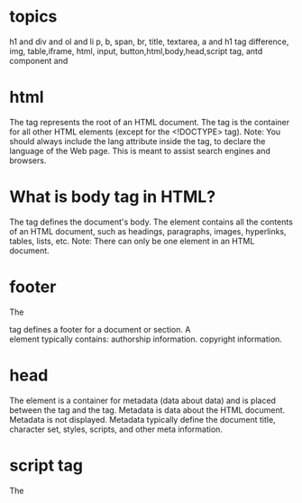 # topics

h1 and div and ol and li p, b, span, br, title, textarea, a and h1 tag difference, img, table,iframe, html, input, button,html,body,head,script tag, antd component and

# html
  
The <html> tag represents the root of an HTML document. The <html> tag is the container for all other HTML elements (except for the <!DOCTYPE> tag). Note: You should always include the lang attribute inside the <html> tag, to declare the language of the Web page. This is meant to assist search engines and browsers.

# What is body tag in HTML?

The <body> tag defines the document's body. The <body> element contains all the contents of an HTML document, such as headings, paragraphs, images, hyperlinks, tables, lists, etc. Note: There can only be one <body> element in an HTML document.

# footer

The <footer> tag defines a footer for a document or section. A <footer> element typically contains: authorship information. copyright information.

# head

The <head> element is a container for metadata (data about data) and is placed between the <html> tag and the <body> tag. Metadata is data about the HTML document. Metadata is not displayed. Metadata typically define the document title, character set, styles, scripts, and other meta information.

# script tag

The <script> tag is used to embed a client-side script (JavaScript). The <script> element either contains scripting statements, or it points to an external script file through the src attribute. Common uses for JavaScript are image manipulation, form validation, and dynamic changes of content.

# title

The <title> tag defines the title of the document. The title must be text-only, and it is shown in the browser's title bar or in the page's tab.

# h1 tag

The <h1> to <h6> tags are used to define HTML headings. <h1> defines the most important heading. <h6> defines the least important heading. Note: Only use one <h1> per page - this should represent the main heading/subject for the whole page.

# p element defines a paragraph.

A paragraph always starts on a new line, and browsers automatically add some white space (a margin) before and after a paragraph.

# div

The <div> tag defines a division or a section in an HTML document. The <div> tag is used as a container for HTML elements - which is then styled with CSS or manipulated with JavaScript. The <div> tag is easily styled by using the class or id attribute. Any sort of content can be put inside the <div> tag!



# What is the input tag in HTML?

The <input> tag specifies an input field where the user can enter data. The <input> element is the most important form element. The <input> element can be displayed in several ways, depending on the type attribute. The different input types are as follows: <input type="button">

# What is the button tag in HTML?

The <button> tag in HTML is used to define the clickable button. <button> tag is used to submit the content. The images and text content can use inside <button> tag. Different browsers use different default types for <button>. Buttons can be styled using CSS.

# What is IMG tag in HTML?

The <img> tag is used to embed an image in an HTML page. Images are not technically inserted into a web page; images are linked to web pages. The <img> tag creates a holding space for the referenced image. The <img> tag has two required attributes: src - Specifies the path to the image.

# textarea

The <textarea> tag defines a multi-line text input control. The <textarea> element is often used in a form, to collect user inputs like comments or reviews.

# a tag

Definition and Usage. The <a> tag defines a hyperlink, which is used to link from one page to another. The most important attribute of the <a> element is the href attribute, which indicates the link's destination. By default, links will appear as follows in all browsers: An unvisited link is underlined and blue.

# b

The <b> tag specifies bold text without any extra importance.

# br

The <br> tag inserts a single line break. The <br> tag is useful for writing addresses or poems. The <br> tag is an empty tag which means that it has no end tag.

# ol

The <ol> tag defines an ordered list. An ordered list can be numerical or alphabetical. The <li> tag is used to define each list item. Tip: Use CSS to style lists.

# ul

The <ul> tag defines an unordered (bulleted) list. Use the <ul> tag together with the <li> tag to create unordered lists. Tip: Use CSS to style lists. Tip: For ordered lists, use the <ol> tag.

# li

The <li> tag defines a list item. The <li> tag is used inside ordered lists(<ol>), unordered lists (<ul>), and in menu lists (<menu>). In <ul> and <menu>, the list items will usually be displayed with bullet points. In <ol>, the list items will usually be displayed with numbers or letters.

# span

The <span> tag is an inline container used to mark up a part of a text, or a part of a document. The <span> tag is easily styled by CSS or manipulated with JavaScript using the class or id attribute. The <span> tag is much like the <div> element, but <div> is a block-level element and <span> is an inline element.

# Block-level Elements(height, weight, margin,padding)

A block-level element always starts on a new line, and the browsers automatically add some space (a margin) before and after the element.

A block-level element always takes up the full width available (stretches out to the left and right as far as it can).

Two commonly used block elements are: <p> and <div>.

The <p> element defines a paragraph in an HTML document.

The <div> element defines a division or a section in an HTML document.

# Inline Elements(no height, no weight and no margin top and bottom)

An inline element does not start on a new line.

An inline element only takes up as much width as necessary.

This is a <span> element inside a paragraph.

# Inline Block Elements(height, weight, margin,padding)

The display value of inline-block works similarly to inline with one exception: the height and width of that element become modifiable.

The display: inline-block Value
Compared to display: inline , the major difference is that display: inline-block allows to set a width and height on the element. Also, with display: inline-block , the top and bottom margins/paddings are respected, but with display: inline they are not.

# Inline elements:

respect left & right margins and padding, but not top & bottom
cannot have a width and height set
allow other elements to sit to their left and right.
see very important side notes on this here.

# Block elements:

respect all of those
force a line break after the block element
acquires full-width if width not defined

# Inline-block elements:

allow other elements to sit to their left and right
respect top & bottom margins and padding
respect height and width

# andt Button sample demo


# iframe

The <iframe> tag specifies an inline frame. An inline frame is used to embed another document within the current HTML document. Tip: Use CSS to style the <iframe> (see example below). Tip: It is a good practice to always include a title attribute for the <iframe> .